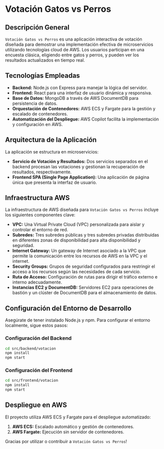 # Votación Gatos vs Perros

## Descripción General
`Votación Gatos vs Perros` es una aplicación interactiva de votación diseñada para demostrar una implementación efectiva de microservicios utilizando tecnologías cloud de AWS. Los usuarios participan en una encuesta clásica, eligiendo entre gatos y perros, y pueden ver los resultados actualizados en tiempo real.

## Tecnologías Empleadas
- **Backend:** Node.js con Express para manejar la lógica del servidor.
- **Frontend:** React para una interfaz de usuario dinámica y responsiva.
- **Base de Datos:** MongoDB a través de AWS DocumentDB para persistencia de datos.
- **Orquestación de Contenedores:** AWS ECS y Fargate para la gestión y escalado de contenedores.
- **Automatización del Despliegue:** AWS Copilot facilita la implementación y configuración en AWS.

## Arquitectura de la Aplicación
La aplicación se estructura en microservicios:
- **Servicio de Votación y Resultados:** Dos servicios separados en el backend procesan las votaciones y gestionan la recuperación de resultados, respectivamente.
- **Frontend SPA (Single Page Application):** Una aplicación de página única que presenta la interfaz de usuario.

## Infraestructura AWS
La infraestructura de AWS diseñada para `Votación Gatos vs Perros` incluye los siguientes componentes clave:
- **VPC:** Una Virtual Private Cloud (VPC) personalizada para aislar y controlar el entorno de red.
- **Subredes:** Tres subredes públicas y tres subredes privadas distribuidas en diferentes zonas de disponibilidad para alta disponibilidad y seguridad.
- **Internet Gateway:** Un gateway de Internet asociado a la VPC que permite la comunicación entre los recursos de AWS en la VPC y el internet.
- **Security Groups:** Grupos de seguridad configurados para restringir el acceso a los recursos según las necesidades de cada servicio.
- **Ruta de Acceso:** Configuración de rutas para dirigir el tráfico externo e interno adecuadamente.
- **Instancias EC2 y DocumentDB:** Servidores EC2 para operaciones de bastión y un clúster de DocumentDB para el almacenamiento de datos.

## Configuración del Entorno de Desarrollo
Asegúrate de tener instalado Node.js y npm. Para configurar el entorno localmente, sigue estos pasos:

### Configuración del Backend
```bash
cd src/backend/votacion
npm install
npm start
```

### Configuración del Frontend
```bash
cd src/frontend/votacion
npm install
npm start
```

## Despliegue en AWS
El proyecto utiliza AWS ECS y Fargate para el despliegue automatizado:
1. **AWS ECS:** Escalado automático y gestión de contenedores.
2. **AWS Fargate:** Ejecución sin servidor de contenedores.

Gracias por utilizar o contribuir a `Votación Gatos vs Perros`!

